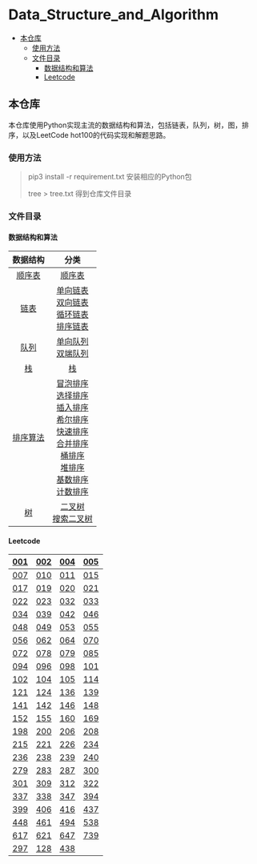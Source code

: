 # Data_Structure_and_Algorithm

- [本仓库](#---)
  * [使用方法](#----)
  * [文件目录](#----)
    + [数据结构和算法](#-------)
    + [Leetcode](#leetcode)



## 本仓库

本仓库使用Python实现主流的数据结构和算法，包括链表，队列，树，图，排序，以及LeetCode hot100的代码实现和解题思路。

### 使用方法




> pip3 install -r requirement.txt					安装相应的Python包
>
> tree > tree.txt 								    得到仓库文件目录

### 文件目录

#### 数据结构和算法

|                           数据结构                           |                             分类                             |
| :----------------------------------------------------------: | :----------------------------------------------------------: |
| [顺序表](https://github.com/lichong0309/Data_Structure_and_Algorithm/tree/main/Data_Structure/_00_list) | [顺序表](https://github.com/lichong0309/Data_Structure_and_Algorithm/blob/main/Data_Structure/_00_list/list.py) |
| [链表](https://github.com/lichong0309/Data_Structure_and_Algorithm/tree/main/Data_Structure/_01_linkList) | [单向链表](https://github.com/lichong0309/Data_Structure_and_Algorithm/blob/main/Data_Structure/_01_linkList/singleLink.py)<br />[双向链表](https://github.com/lichong0309/Data_Structure_and_Algorithm/blob/main/Data_Structure/_01_linkList/doubleLink.py)<br />[循环链表](https://github.com/lichong0309/Data_Structure_and_Algorithm/blob/main/Data_Structure/_01_linkList/circleSingleLink.py)<br />[排序链表](https://github.com/lichong0309/Data_Structure_and_Algorithm/blob/main/Data_Structure/_01_linkList/sortLink.py) |
| [队列](https://github.com/lichong0309/Data_Structure_and_Algorithm/tree/main/Data_Structure/_02_queue) | [单向队列](https://github.com/lichong0309/Data_Structure_and_Algorithm/blob/main/Data_Structure/_02_queue/queue.py)<br />[双端队列](https://github.com/lichong0309/Data_Structure_and_Algorithm/blob/main/Data_Structure/_02_queue/doubleEndedQueue.py) |
| [栈](https://github.com/lichong0309/Data_Structure_and_Algorithm/tree/main/Data_Structure/_03_stack) | [栈](https://github.com/lichong0309/Data_Structure_and_Algorithm/tree/main/Data_Structure/_03_stack) |
| [排序算法](https://github.com/lichong0309/Data_Structure_and_Algorithm/tree/main/Data_Structure/_04_sortAlgorithm) | [冒泡排序](https://github.com/lichong0309/Data_Structure_and_Algorithm/tree/main/Data_Structure/_04_sortAlgorithm/_00_bubbleSort)<br />[选择排序](https://github.com/lichong0309/Data_Structure_and_Algorithm/tree/main/Data_Structure/_04_sortAlgorithm/_01_selectionSort)<br />[插入排序](https://github.com/lichong0309/Data_Structure_and_Algorithm/tree/main/Data_Structure/_04_sortAlgorithm/_02_insertionSort)<br />[希尔排序](https://github.com/lichong0309/Data_Structure_and_Algorithm/tree/main/Data_Structure/_04_sortAlgorithm/_03_shellSort)<br />[快速排序](https://github.com/lichong0309/Data_Structure_and_Algorithm/tree/main/Data_Structure/_04_sortAlgorithm/_04_quickSort)<br />[合并排序](https://github.com/lichong0309/Data_Structure_and_Algorithm/tree/main/Data_Structure/_04_sortAlgorithm/_04_quickSort)<br />[桶排序](https://github.com/lichong0309/Data_Structure_and_Algorithm/tree/main/Data_Structure/_04_sortAlgorithm/_06_bucketSort)<br />[堆排序](https://github.com/lichong0309/Data_Structure_and_Algorithm/tree/main/Data_Structure/_04_sortAlgorithm/_07_heapSort)<br />[基数排序](https://github.com/lichong0309/Data_Structure_and_Algorithm/tree/main/Data_Structure/_04_sortAlgorithm/_08_radixSort)<br />[计数排序](https://github.com/lichong0309/Data_Structure_and_Algorithm/tree/main/Data_Structure/_04_sortAlgorithm) |
| [树](https://github.com/lichong0309/Data_Structure_and_Algorithm/tree/main/Data_Structure/_05_tree) | [二叉树](https://github.com/lichong0309/Data_Structure_and_Algorithm/tree/main/Data_Structure/_05_tree/binaryTree)<br />[搜索二叉树](https://github.com/lichong0309/Data_Structure_and_Algorithm/tree/main/Data_Structure/_05_tree/binarySearchTree) |

#### Leetcode

| [001](https://github.com/lichong0309/Data_Structure_and_Algorithm/tree/main/LeetCodeHot100/_001_%E4%B8%A4%E6%95%B0%E4%B9%8B%E5%92%8C) | [002](https://github.com/lichong0309/Data_Structure_and_Algorithm/tree/main/LeetCodeHot100/_002_%E4%B8%A4%E6%95%B0%E7%9B%B8%E5%8A%A0) | [004](https://github.com/lichong0309/Data_Structure_and_Algorithm/tree/main/LeetCodeHot100/_004_%E5%AF%BB%E6%89%BE%E4%B8%A4%E4%B8%AA%E6%AD%A3%E5%BA%8F%E6%95%B0%E7%BB%84%E7%9A%84%E4%B8%AD%E4%BD%8D%E6%95%B0) | [005](https://github.com/lichong0309/Data_Structure_and_Algorithm/tree/main/LeetCodeHot100/_005_%E6%9C%80%E9%95%BF%E5%9B%9E%E6%96%87%E5%AD%90%E4%B8%B2) |
| :----------------------------------------------------------: | :----------------------------------------------------------: | :----------------------------------------------------------: | :----------------------------------------------------------: |
| [007](https://github.com/lichong0309/Data_Structure_and_Algorithm/tree/main/LeetCodeHot100/_007_%E6%95%B4%E6%95%B0%E5%8F%8D%E8%BD%AC) | [010](https://github.com/lichong0309/Data_Structure_and_Algorithm/tree/main/LeetCodeHot100/_010_%E6%AD%A3%E5%88%99%E8%A1%A8%E8%BE%BE%E5%BC%8F%E5%8C%B9%E9%85%8D) | [011](https://github.com/lichong0309/Data_Structure_and_Algorithm/tree/main/LeetCodeHot100/_011_%E7%9B%9B%E6%9C%80%E5%A4%9A%E6%B0%B4%E7%9A%84%E5%AE%B9%E5%99%A8) | [015](https://github.com/lichong0309/Data_Structure_and_Algorithm/tree/main/LeetCodeHot100/_015_%E4%B8%89%E6%95%B0%E4%B9%8B%E5%92%8C) |
| [017](https://github.com/lichong0309/Data_Structure_and_Algorithm/tree/main/LeetCodeHot100/_017_%E7%94%B5%E8%AF%9D%E5%8F%B7%E7%A0%81%E7%9A%84%E5%AD%97%E6%AF%8D%E7%BB%84%E5%90%88) | [019](https://github.com/lichong0309/Data_Structure_and_Algorithm/tree/main/LeetCodeHot100/_019_%E5%88%A0%E9%99%A4%E9%93%BE%E8%A1%A8%E7%9A%84%E5%80%92%E6%95%B0%E7%AC%ACN%E4%B8%AA%E8%8A%82%E7%82%B9) | [020](https://github.com/lichong0309/Data_Structure_and_Algorithm/tree/main/LeetCodeHot100/_020_%E6%9C%89%E6%95%88%E7%9A%84%E6%8B%AC%E5%8F%B7) | [021](https://github.com/lichong0309/Data_Structure_and_Algorithm/tree/main/LeetCodeHot100/_021_%E5%90%88%E5%B9%B6%E4%B8%A4%E4%B8%AA%E6%9C%89%E5%BA%8F%E9%93%BE%E8%A1%A8) |
| [022](https://github.com/lichong0309/Data_Structure_and_Algorithm/tree/main/LeetCodeHot100/_022_%E6%8B%AC%E5%8F%B7%E7%94%9F%E6%88%90) | [023](https://github.com/lichong0309/Data_Structure_and_Algorithm/tree/main/LeetCodeHot100/_023_%E5%90%88%E5%B9%B6K%E4%B8%AA%E5%8D%87%E5%BA%8F%E9%93%BE%E8%A1%A8) | [032](https://github.com/lichong0309/Data_Structure_and_Algorithm/tree/main/LeetCodeHot100/_032_%E6%9C%80%E9%95%BF%E6%9C%89%E6%95%88%E6%8B%AC%E5%8F%B7) | [033](https://github.com/lichong0309/Data_Structure_and_Algorithm/tree/main/LeetCodeHot100/_033_%E6%90%9C%E7%B4%A2%E6%97%8B%E8%BD%AC%E6%8E%92%E5%BA%8F%E6%95%B0%E7%BB%84) |
| [034](https://github.com/lichong0309/Data_Structure_and_Algorithm/tree/main/LeetCodeHot100/_034_%E5%9C%A8%E6%8E%92%E5%BA%8F%E6%95%B0%E7%BB%84%E4%B8%AD%E6%9F%A5%E6%89%BE%E5%85%83%E7%B4%A0%E7%9A%84%E7%AC%AC%E4%B8%80%E4%B8%AA%E5%92%8C%E6%9C%80%E5%90%8E%E4%B8%80%E4%B8%AA%E4%BD%8D%E7%BD%AE) | [039](https://github.com/lichong0309/Data_Structure_and_Algorithm/tree/main/LeetCodeHot100/_039_%E7%BB%84%E5%90%88%E6%80%BB%E5%92%8C) | [042](https://github.com/lichong0309/Data_Structure_and_Algorithm/tree/main/LeetCodeHot100/_042_%E6%8E%A5%E9%9B%A8%E6%B0%B4) | [046](https://github.com/lichong0309/Data_Structure_and_Algorithm/tree/main/LeetCodeHot100/_046_%E5%85%A8%E6%8E%92%E5%88%97) |
| [048](https://github.com/lichong0309/Data_Structure_and_Algorithm/tree/main/LeetCodeHot100/_048_%E6%97%8B%E8%BD%AC%E5%9B%BE%E5%83%8F) | [049](https://github.com/lichong0309/Data_Structure_and_Algorithm/tree/main/LeetCodeHot100/_049_%E5%AD%97%E6%AF%8D%E5%BC%82%E4%BD%8D%E8%AF%8D%E5%88%86%E7%BB%84) | [053](https://github.com/lichong0309/Data_Structure_and_Algorithm/tree/main/LeetCodeHot100/_053_%E6%9C%80%E5%A4%A7%E5%AD%90%E6%95%B0%E7%BB%84%E5%92%8C) | [055](https://github.com/lichong0309/Data_Structure_and_Algorithm/tree/main/LeetCodeHot100/_055_%E8%B7%B3%E8%B7%83%E6%B8%B8%E6%88%8F) |
| [056](https://github.com/lichong0309/Data_Structure_and_Algorithm/tree/main/LeetCodeHot100/_056_%E5%90%88%E5%B9%B6%E5%8C%BA%E9%97%B4) | [062](https://github.com/lichong0309/Data_Structure_and_Algorithm/tree/main/LeetCodeHot100/_062_%E4%B8%8D%E5%90%8C%E8%B7%AF%E5%BE%84) | [064](https://github.com/lichong0309/Data_Structure_and_Algorithm/tree/main/LeetCodeHot100/_064_%E6%9C%80%E5%B0%8F%E8%B7%AF%E5%BE%84%E5%92%8C) | [070](https://github.com/lichong0309/Data_Structure_and_Algorithm/tree/main/LeetCodeHot100/_070_%E7%88%AC%E6%A5%BC%E6%A2%AF) |
| [072](https://github.com/lichong0309/Data_Structure_and_Algorithm/tree/main/LeetCodeHot100/_072_%E7%BC%96%E8%BE%91%E8%B7%9D%E7%A6%BB) | [078](https://github.com/lichong0309/Data_Structure_and_Algorithm/tree/main/LeetCodeHot100/_078_%E5%AD%90%E9%9B%86) | [079](https://github.com/lichong0309/Data_Structure_and_Algorithm/tree/main/LeetCodeHot100/_079_%E5%8D%95%E8%AF%8D%E6%90%9C%E7%B4%A2) | [085](https://github.com/lichong0309/Data_Structure_and_Algorithm/tree/main/LeetCodeHot100/_085_%E6%9C%80%E5%A4%A7%E7%9F%A9%E5%BD%A2) |
| [094](https://github.com/lichong0309/Data_Structure_and_Algorithm/tree/main/LeetCodeHot100/_094_%E4%BA%8C%E5%8F%89%E6%A0%91%E7%9A%84%E4%B8%AD%E5%BA%8F%E9%81%8D%E5%8E%86) | [096](https://github.com/lichong0309/Data_Structure_and_Algorithm/tree/main/LeetCodeHot100/_096_%E4%B8%8D%E5%90%8C%E7%9A%84%E4%BA%8C%E5%8F%89%E6%90%9C%E7%B4%A2%E6%A0%91) | [098](https://github.com/lichong0309/Data_Structure_and_Algorithm/tree/main/LeetCodeHot100/_098_%E9%AA%8C%E8%AF%81%E4%BA%8C%E5%8F%89%E6%90%9C%E7%B4%A2%E6%A0%91) | [101](https://github.com/lichong0309/Data_Structure_and_Algorithm/tree/main/LeetCodeHot100/_101_%E5%AF%B9%E7%A7%B0%E4%BA%8C%E5%8F%89%E6%A0%91) |
| [102](https://github.com/lichong0309/Data_Structure_and_Algorithm/tree/main/LeetCodeHot100/_102_%E4%BA%8C%E5%8F%89%E6%A0%91%E7%9A%84%E5%B1%82%E5%BA%8F%E9%81%8D%E5%8E%86) | [104](https://github.com/lichong0309/Data_Structure_and_Algorithm/tree/main/LeetCodeHot100/_104_%E4%BA%8C%E5%8F%89%E6%A0%91%E7%9A%84%E6%9C%80%E5%A4%A7%E6%B7%B1%E5%BA%A6) | [105](https://github.com/lichong0309/Data_Structure_and_Algorithm/tree/main/LeetCodeHot100/_105_%E4%BB%8E%E5%89%8D%E5%BA%8F%E4%B8%8E%E4%B8%AD%E5%BA%8F%E9%81%8D%E5%8E%86%E5%BA%8F%E5%88%97%E6%9E%84%E9%80%A0%E4%BA%8C%E5%8F%89%E6%A0%91) | [114](https://github.com/lichong0309/Data_Structure_and_Algorithm/tree/main/LeetCodeHot100/_114_%E4%BA%8C%E5%8F%89%E6%A0%91%E5%B1%95%E5%BC%80%E4%B8%BA%E9%93%BE%E8%A1%A8) |
| [121](https://github.com/lichong0309/Data_Structure_and_Algorithm/tree/main/LeetCodeHot100/_121_%E4%B9%B0%E5%8D%96%E8%82%A1%E7%A5%A8%E7%9A%84%E6%9C%80%E4%BD%B3%E6%97%B6%E6%9C%BA) | [124](https://github.com/lichong0309/Data_Structure_and_Algorithm/tree/main/LeetCodeHot100/_124_%E4%BA%8C%E5%8F%89%E6%A0%91%E4%B8%AD%E7%9A%84%E6%9C%80%E5%A4%A7%E8%B7%AF%E5%BE%84%E5%92%8C) | [136](https://github.com/lichong0309/Data_Structure_and_Algorithm/tree/main/LeetCodeHot100/_136_%E5%8F%AA%E5%87%BA%E7%8E%B0%E4%B8%80%E6%AC%A1%E7%9A%84%E6%95%B0%E5%AD%97) | [139](https://github.com/lichong0309/Data_Structure_and_Algorithm/tree/main/LeetCodeHot100/_139_%E5%8D%95%E8%AF%8D%E6%8B%86%E5%88%86) |
| [141](https://github.com/lichong0309/Data_Structure_and_Algorithm/tree/main/LeetCodeHot100/_141_%E7%8E%AF%E5%BD%A2%E9%93%BE%E8%A1%A8) | [142](https://github.com/lichong0309/Data_Structure_and_Algorithm/tree/main/LeetCodeHot100/_142_%E7%8E%AF%E5%BD%A2%E9%93%BE%E8%A1%A8II) | [146](https://github.com/lichong0309/Data_Structure_and_Algorithm/tree/main/LeetCodeHot100/_146_LRU%E7%BC%93%E5%AD%98) | [148](https://github.com/lichong0309/Data_Structure_and_Algorithm/tree/main/LeetCodeHot100/_148_%E6%8E%92%E5%BA%8F%E9%93%BE%E8%A1%A8) |
| [152](https://github.com/lichong0309/Data_Structure_and_Algorithm/tree/main/LeetCodeHot100/_152_%E4%B9%98%E7%A7%AF%E6%9C%80%E5%A4%A7%E7%9A%84%E5%AD%90%E6%95%B0%E7%BB%84) | [155](https://github.com/lichong0309/Data_Structure_and_Algorithm/tree/main/LeetCodeHot100/_155_%E6%9C%80%E5%B0%8F%E6%A0%88) | [160](https://github.com/lichong0309/Data_Structure_and_Algorithm/tree/main/LeetCodeHot100/_160_%E7%9B%B8%E4%BA%A4%E9%93%BE%E8%A1%A8) | [169](https://github.com/lichong0309/Data_Structure_and_Algorithm/tree/main/LeetCodeHot100/_169_%E5%A4%9A%E6%95%B0%E5%85%83%E7%B4%A0) |
| [198](https://github.com/lichong0309/Data_Structure_and_Algorithm/tree/main/LeetCodeHot100/_198_%E6%89%93%E5%AE%B6%E5%8A%AB%E8%88%8D) | [200](https://github.com/lichong0309/Data_Structure_and_Algorithm/tree/main/LeetCodeHot100/_200_%E5%B2%9B%E5%B1%BF%E6%95%B0%E9%87%8F) | [206](https://github.com/lichong0309/Data_Structure_and_Algorithm/tree/main/LeetCodeHot100/_206_%E5%8F%8D%E8%BD%AC%E9%93%BE%E8%A1%A8) | [208](https://github.com/lichong0309/Data_Structure_and_Algorithm/tree/main/LeetCodeHot100/_208_%E5%AE%9E%E7%8E%B0Trie(%E5%89%8D%E7%BC%80%E6%A0%91)) |
| [215](https://github.com/lichong0309/Data_Structure_and_Algorithm/tree/main/LeetCodeHot100/_215_%E6%95%B0%E7%BB%84%E4%B8%AD%E7%9A%84%E7%AC%ACK%E4%B8%AA%E6%9C%80%E5%A4%A7%E5%85%83%E7%B4%A0) | [221](https://github.com/lichong0309/Data_Structure_and_Algorithm/tree/main/LeetCodeHot100/_221_%E6%9C%80%E5%A4%A7%E6%AD%A3%E6%96%B9%E5%BD%A2) | [226](https://github.com/lichong0309/Data_Structure_and_Algorithm/tree/main/LeetCodeHot100/_226_%E7%BF%BB%E8%BD%AC%E4%BA%8C%E5%8F%89%E6%A0%91) | [234](https://github.com/lichong0309/Data_Structure_and_Algorithm/tree/main/LeetCodeHot100/_234_%E5%9B%9E%E6%96%87%E9%93%BE%E8%A1%A8) |
| [236](https://github.com/lichong0309/Data_Structure_and_Algorithm/tree/main/LeetCodeHot100/_236_%E4%BA%8C%E5%8F%89%E6%A0%91%E7%9A%84%E6%9C%80%E8%BF%91%E5%85%AC%E5%85%B1%E7%A5%96%E5%85%88) | [238](https://github.com/lichong0309/Data_Structure_and_Algorithm/tree/main/LeetCodeHot100/_238_%E9%99%A4%E8%87%AA%E8%BA%AB%E4%BB%A5%E5%A4%96%E7%9A%84%E6%95%B0%E7%BB%84%E7%9A%84%E4%B9%98%E7%A7%AF) | [239](https://github.com/lichong0309/Data_Structure_and_Algorithm/tree/main/LeetCodeHot100/_239_%E6%BB%91%E5%8A%A8%E7%AA%97%E5%8F%A3%E6%9C%80%E5%A4%A7%E5%80%BC) | [240](https://github.com/lichong0309/Data_Structure_and_Algorithm/tree/main/LeetCodeHot100/_240_%E6%90%9C%E7%B4%A2%E4%BA%8C%E7%BB%B4%E7%9F%A9%E9%98%B5II) |
| [279](https://github.com/lichong0309/Data_Structure_and_Algorithm/tree/main/LeetCodeHot100/_279_%E5%AE%8C%E5%85%A8%E5%B9%B3%E6%96%B9%E6%95%B0) | [283](https://github.com/lichong0309/Data_Structure_and_Algorithm/tree/main/LeetCodeHot100/_283_%E7%A7%BB%E5%8A%A8%E9%9B%B6) | [287](https://github.com/lichong0309/Data_Structure_and_Algorithm/tree/main/LeetCodeHot100/_287_%E5%AF%BB%E6%89%BE%E9%87%8D%E5%A4%8D%E6%95%B0) | [300](https://github.com/lichong0309/Data_Structure_and_Algorithm/tree/main/LeetCodeHot100/_300_%E6%9C%80%E9%95%BF%E9%80%92%E5%A2%9E%E5%AD%90%E5%BA%8F%E5%88%97) |
| [301](https://github.com/lichong0309/Data_Structure_and_Algorithm/tree/main/LeetCodeHot100/_301_%E5%88%A0%E9%99%A4%E6%97%A0%E6%95%88%E7%9A%84%E6%8B%AC%E5%8F%B7) | [309](https://github.com/lichong0309/Data_Structure_and_Algorithm/tree/main/LeetCodeHot100/_309_%E6%9C%80%E4%BD%B3%E4%B9%B0%E5%8D%96%E8%82%A1%E7%A5%A8%E6%97%B6%E6%9C%BA%E5%90%AB%E5%86%B7%E5%86%BB%E6%9C%9F) | [312](https://github.com/lichong0309/Data_Structure_and_Algorithm/tree/main/LeetCodeHot100/_312_%E6%88%B3%E6%B0%94%E7%90%83) | [322](https://github.com/lichong0309/Data_Structure_and_Algorithm/tree/main/LeetCodeHot100/_322_%E9%9B%B6%E9%92%B1%E5%85%91%E6%8D%A2) |
| [337](https://github.com/lichong0309/Data_Structure_and_Algorithm/tree/main/LeetCodeHot100/_337_%E6%89%93%E5%AE%B6%E5%8A%AB%E8%88%8DIII) | [338](https://github.com/lichong0309/Data_Structure_and_Algorithm/tree/main/LeetCodeHot100/_338_%E6%AF%94%E7%89%B9%E4%BD%8D%E8%AE%A1%E6%95%B0) | [347](https://github.com/lichong0309/Data_Structure_and_Algorithm/tree/main/LeetCodeHot100/_347_%E5%89%8D%20K%20%E4%B8%AA%E9%AB%98%E9%A2%91%E5%85%83%E7%B4%A0) | [394](https://github.com/lichong0309/Data_Structure_and_Algorithm/tree/main/LeetCodeHot100/_394_%E5%AD%97%E7%AC%A6%E4%B8%B2%E8%A7%A3%E7%A0%81) |
| [399](https://github.com/lichong0309/Data_Structure_and_Algorithm/tree/main/LeetCodeHot100/_399_%E9%99%A4%E6%B3%95%E6%B1%82%E5%80%BC) | [406](https://github.com/lichong0309/Data_Structure_and_Algorithm/tree/main/LeetCodeHot100/_406_%E6%A0%B9%E6%8D%AE%E8%BA%AB%E9%AB%98%E9%87%8D%E5%BB%BA%E9%98%9F%E5%88%97) | [416](https://github.com/lichong0309/Data_Structure_and_Algorithm/tree/main/LeetCodeHot100/_416_%E5%88%86%E5%89%B2%E7%AD%89%E5%92%8C%E5%AD%90%E9%9B%86) | [437](https://github.com/lichong0309/Data_Structure_and_Algorithm/tree/main/LeetCodeHot100/_437_%E8%B7%AF%E5%BE%84%E6%80%BB%E5%92%8CIII) |
| [448](https://github.com/lichong0309/Data_Structure_and_Algorithm/tree/main/LeetCodeHot100/_448_%E6%89%BE%E5%88%B0%E6%89%80%E6%9C%89%E6%95%B0%E7%BB%84%E4%B8%AD%E5%B0%8F%E6%97%B6%E7%9A%84%E6%95%B0%E5%AD%97) | [461](https://github.com/lichong0309/Data_Structure_and_Algorithm/tree/main/LeetCodeHot100/_461_%E6%B1%89%E6%98%8E%E8%B7%9D%E7%A6%BB) | [494](https://github.com/lichong0309/Data_Structure_and_Algorithm/tree/main/LeetCodeHot100/_494_%E7%9B%AE%E6%A0%87%E5%92%8C) | [538](https://github.com/lichong0309/Data_Structure_and_Algorithm/tree/main/LeetCodeHot100/_538_%E6%8A%8A%E4%BA%8C%E5%8F%89%E6%A0%91%E8%BD%AC%E6%8D%A2%E6%88%90%E7%B4%AF%E5%8A%A0%E6%A0%91) |
| [617](https://github.com/lichong0309/Data_Structure_and_Algorithm/tree/main/LeetCodeHot100/_617_%E5%90%88%E5%B9%B6%E4%BA%8C%E5%8F%89%E6%A0%91) | [621](https://github.com/lichong0309/Data_Structure_and_Algorithm/tree/main/LeetCodeHot100/_621_%E4%BB%BB%E5%8A%A1%E8%B0%83%E5%BA%A6%E5%99%A8) | [647](https://github.com/lichong0309/Data_Structure_and_Algorithm/tree/main/LeetCodeHot100/_647_%E5%9B%9E%E6%96%87%E5%AD%90%E4%B8%B2) | [739](https://github.com/lichong0309/Data_Structure_and_Algorithm/tree/main/LeetCodeHot100/_739_%E6%AF%8F%E6%97%A5%E6%B8%A9%E5%BA%A6) |
| [297](https://github.com/lichong0309/Data_Structure_and_Algorithm/tree/main/LeetCodeHot100/_297_%E4%BA%8C%E5%8F%89%E6%A0%91%E7%9A%84%E5%BA%8F%E5%88%97%E5%8C%96%E4%B8%8E%E5%8F%8D%E5%BA%8F%E5%88%97%E5%8C%96) | [128](https://github.com/lichong0309/Data_Structure_and_Algorithm/tree/main/LeetCodeHot100/_128_%E6%9C%80%E9%95%BF%E8%BF%9E%E7%BB%AD%E5%BA%8F%E5%88%97) | [438](https://github.com/lichong0309/Data_Structure_and_Algorithm/tree/main/LeetCodeHot100/_438_%E6%89%BE%E5%88%B0%E5%AD%97%E7%AC%A6%E4%B8%B2%E4%B8%AD%E6%89%80%E6%9C%89%E5%AD%97%E6%AF%8D%E5%BC%82%E4%BD%8D%E8%AF%8D) |                                                              |









